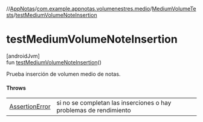 //[AppNotas](../../../index.md)/[com.example.appnotas.volumenestres.medio](../index.md)/[MediumVolumeTests](index.md)/[testMediumVolumeNoteInsertion](test-medium-volume-note-insertion.md)

# testMediumVolumeNoteInsertion

[androidJvm]\
fun [testMediumVolumeNoteInsertion](test-medium-volume-note-insertion.md)()

Prueba inserción de volumen medio de notas.

#### Throws

| | |
|---|---|
| [AssertionError](https://developer.android.com/reference/kotlin/java/lang/AssertionError.html) | si no se completan las inserciones o hay problemas de rendimiento |
